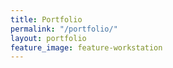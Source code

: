```yaml
---
title: Portfolio
permalink: "/portfolio/"
layout: portfolio
feature_image: feature-workstation
---
```


